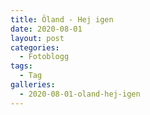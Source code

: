 ```yaml
---
title: Öland - Hej igen
date: 2020-08-01
layout: post
categories:
  - Fotoblogg
tags:
  - Tag
galleries:
  - 2020-08-01-oland-hej-igen
---
```

